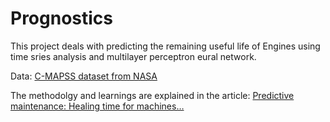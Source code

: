 # Prognostics

This project deals with predicting the remaining useful life of Engines using time sries analysis and multilayer perceptron eural network.

Data: [C-MAPSS dataset from NASA](https://ti.arc.nasa.gov/tech/dash/groups/pcoe/prognostic-data-repository/)

The methodolgy and learnings are explained in the article: [Predictive maintenance: Healing time for machines… ](https://aliakbarshafi.com/predictive-maintenance-healing-time-for-machines/)

